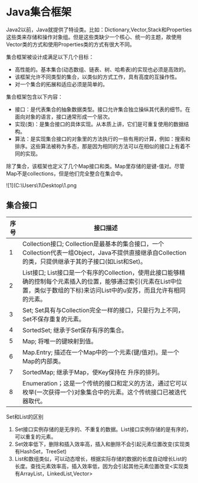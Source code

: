 # Java集合框架

Java2以前，Java就提供了特设类。比如：Dictionary,Vector,Stack和Properties这些类来存储和操作对象组。但是这些类缺少一个核心、统一的主题，故使用Vector类的方式和使用Properties类的方式有很大不同。



集合框架被设计成满足以下几个目标：

+ 高性能的。基本集合(动态数组、链表、树、哈希表)的实现也必须是高效的。
+ 该框架允许不同类型的集合，以类似的方式工作，具有高度的互操作性。
+ 对一个集合的拓展和适应必须是简单的。



集合框架包含以下内容：

+ 接口：是代表集合的抽象数据类型。接口允许集合独立操纵其代表的细节。在面向对象的语言，接口通常形成一个层次。
+ 实现(类)：是集合接口的具体实现。从本质上讲，它们是可重复使用的数据结构。
+ 算法：是实现集合接口的对象里的方法执行的一些有用的计算，例如：搜索和排序。这些算法被称为多态，那是因为相同的方法可以在相似的接口上有着不同的实现。

除了集合，该框架也定义了几个Map接口和类。Map里存储的是键-值对。尽管Map不是collections，但是他们完全整合在集合中。

![1](C:\Users\1\Desktop\1.png





## 集合接口

| 序号   | 接口描述                                     |
| ---- | ---------------------------------------- |
| 1    | Collection接口; Collection是最基本的集合接口，一个Collection代表一组Object，Java不提供直接继承自Collection的类，只提供继承于其的子接口(如List和Set)。 |
| 2    | List接口; List接口是一个有序的Collection，使用此接口能够精确的控制每个元素插入的位置，能够通过索引(元素在List中位置，类似于数组的下标)来访问List中的u安苏，而且允许有相同的元素。 |
| 3    | Set; Set具有与Collection完全一样的接口，只是行为上不同，Set不保存重复的元素。 |
| 4    | SortedSet; 继承于Set保存有序的集合。                |
| 5    | Map; 将唯一的键映射到值。                          |
| 6    | Map.Entry; 描述在一个Map中的一个元素(键/值对)。是一个Map的内部类。 |
| 7    | SortedMap; 继承于Map，使Key保持在 升序的排列。         |
| 8    | Enumeration；这是一个传统的接口和定义的方法，通过它可以枚举(一次获得一个)对象集合中的元素。这个传统接口已被迭代器取代。 |



Set和List的区别

1. Set接口实例存储的是无序的、不重复的数据。List接口实例存储的是有序的，可以重复的元素。
2. Set效率低下，删除和插入效率高，插入和删除不会引起元素位置改变(实现类有HashSet，TreeSet)
3. List和数组类似，可以动态增长，根据实际存储的数据的长度自动增长List的长度。查找元素效率高，插入效率低，因为会引起其他元素位置改变<实现类有ArrayList，LinkedList,Vector>